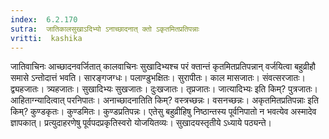 ```yaml
---
index:  6.2.170
sutra:  जातिकालसुखाऽदिभ्यो ऽनाच्छादनात् क्तो ऽकृतमितप्रतिपन्नाः
vritti:  kashika 
---
```


जातिवाचिनः आच्छादनवर्जितात् कालवाचिनः सुखादिभ्यश्च परं क्तान्तं कृतमितप्रतिपन्नान् वर्जयित्वा बहुव्रीहौ समासे ऽन्तोदात्तं भवति। सारङ्गजग्धः। पलाण्डुभक्षितः। सुरापीतः। काल मासजातः। संवत्सरजातः। द्व्यहजातः। त्र्यहजातः। सुखादिभ्यः सुखजातः। दुःखजातः। तृप्रजातः। जात्यादिभ्यः इति किम्? पुत्रजातः। आहिताग्न्यादित्वात् परनिपातः। अनाच्छादनातिति किम्? वस्त्रच्छन्नः। वसनच्छन्नः। अकृतमितप्रतिपन्नाः इति किम्? कुण्डकृतः। कुण्डमितः। कुण्डप्रतिपन्नः। एतेसु बहुव्रीहिषु निष्ठान्तस्य पूर्वनिपातो न भवत्येव अस्मादेव ज्ञापकात्। प्रत्युदाहरणेषु पूर्वपदप्रकृतिस्वरो योजयितव्यः। सुखादयस्तृतीये ऽध्याये पठ्यन्ते।

